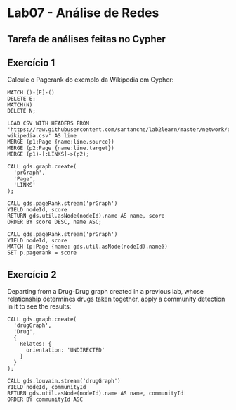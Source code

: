 # Lab07 - Análise de Redes

## Tarefa de análises feitas no Cypher

## Exercício 1

Calcule o Pagerank do exemplo da Wikipedia em Cypher:

```
MATCH ()-[E]-()
DELETE E;
MATCH(N)
DELETE N;

LOAD CSV WITH HEADERS FROM 'https://raw.githubusercontent.com/santanche/lab2learn/master/network/pagerank/pagerank-wikipedia.csv' AS line
MERGE (p1:Page {name:line.source})
MERGE (p2:Page {name:line.target})
MERGE (p1)-[:LINKS]->(p2);

CALL gds.graph.create(
  'prGraph',
  'Page',
  'LINKS'
);

CALL gds.pageRank.stream('prGraph')
YIELD nodeId, score
RETURN gds.util.asNode(nodeId).name AS name, score
ORDER BY score DESC, name ASC;

CALL gds.pageRank.stream('prGraph')
YIELD nodeId, score
MATCH (p:Page {name: gds.util.asNode(nodeId).name})
SET p.pagerank = score
```

## Exercício 2

Departing from a Drug-Drug graph created in a previous lab, whose relationship determines drugs taken together, apply a community detection in it to see the results:

```
CALL gds.graph.create(
  'drugGraph',
  'Drug',
  {
    Relates: {
      orientation: 'UNDIRECTED'
    }
  }
);

CALL gds.louvain.stream('drugGraph')
YIELD nodeId, communityId
RETURN gds.util.asNode(nodeId).name AS name, communityId
ORDER BY communityId ASC
```